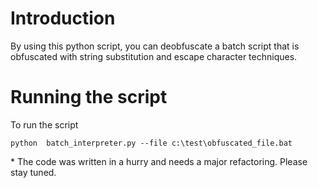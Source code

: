 # Introduction
By using this python script, you can deobfuscate a batch script that is obfuscated with string substitution and escape character techniques.


# Running the script
To run the script 

```
python  batch_interpreter.py --file c:\test\obfuscated_file.bat
```

&ast; The code was written in a hurry and needs a major refactoring. Please stay tuned.
